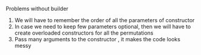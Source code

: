 Problems without builder 
1. We will have to remember the order of all the parameters of constructor
2. In case we need to keep few parameters optional, then we will have to create overloaded constructors for all the permutations
3. Pass many arguments to the constructor , it makes the code looks messy